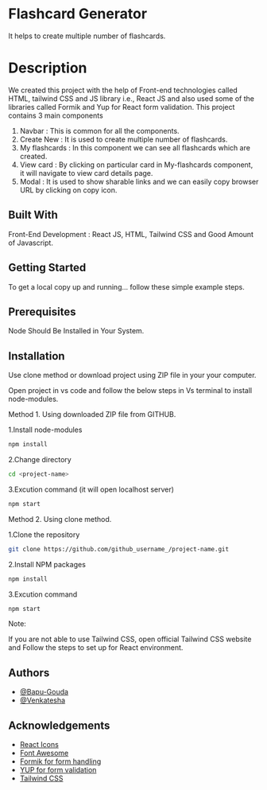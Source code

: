 # Flashcard Generator

It helps to create multiple number of flashcards.

# Description

We created this project with the help of Front-end technologies called HTML, tailwind CSS and JS library i.e., React JS and also used some of the libraries called Formik and Yup for React form validation.
This project contains 3 main components 
1. Navbar : This is common for all the components.
2. Create New : It is used to create multiple number of flashcards.
3. My flashcards : In this component we can see all flashcards which are created.
4. View card : By clicking on particular card in My-flashcards component, it will navigate to view card details page.
5. Modal : It is used to show sharable links and we can easily copy browser URL by clicking on copy icon.

## Built With

Front-End Development : React JS, HTML, Tailwind CSS and Good Amount of Javascript.

## Getting Started

To get a local copy up and running... follow these simple example steps.

## Prerequisites

Node Should Be Installed in Your System.

## Installation

Use clone method or download project using ZIP file in your your computer.

Open project in vs code and follow the below steps in Vs terminal to install node-modules.

Method 1. Using downloaded ZIP file from GITHUB. 
      
1.Install node-modules

```bash
npm install
```

2.Change directory

```bash
cd <project-name>
```

3.Excution command (it will open localhost server)

```bash
npm start
```

Method 2. Using clone method.

1.Clone the repository

```bash
git clone https://github.com/github_username_/project-name.git
```

2.Install NPM packages

```bash
npm install
```

3.Excution command

```bash
npm start
```

Note:

If you are not able to use Tailwind CSS, open official Tailwind CSS website and Follow the steps to set up for React environment.

## Authors

- [@Bapu-Gouda](https://github.com/bapugouda-biradar)
- [@Venkatesha](https://github.com/venkateshb007)

## Acknowledgements

- [React Icons](https://react-icons.github.io/react-icons/)
- [Font Awesome](https://fontawesome.com/)
- [Formik for form handling](https://formik.org/docs/overview)
- [YUP for form validation](https://www.npmjs.com/package/yup)
- [Tailwind CSS](https://tailwindcss.com/)
